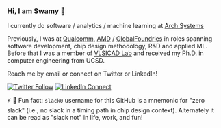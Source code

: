 ### Hi, I am Swamy 👋

I currently do software / analytics / machine learning at [Arch Systems](https://archsys.io/)

Previously, I was at [Qualcomm](https://qualcomm.com/), [AMD](https://amd.com) / [GlobalFoundries](https://gf.com) in roles spanning software development, chip design methodology, R&D and applied ML. Before that I was a member of [VLSICAD Lab](https://vlsicad.ucsd.edu/) and received my Ph.D. in computer engineering from UCSD.

Reach me by email or connect on Twitter or LinkedIn!

[![Twitter Follow](https://img.shields.io/badge/Twitter-1DA1F2?style=for-the-badge&logo=twitter&logoColor=white)](https://twitter.com/_smuddu) [![LinkedIn Connect](https://img.shields.io/badge/LinkedIn-0077B5?style=for-the-badge&logo=linkedin&logoColor=white)](https://www.linkedin.com/in/smuddu)


⚡ 💬 Fun fact: `slack0` username for this GitHub is a mnemonic for "zero slack" (i.e., no slack in a timing path in chip design context). Alternately it can be read as "slack not" in life, work, and fun!

<!--
**slack0/slack0** is a ✨ _special_ ✨ repository because its `README.md` (this file) appears on your GitHub profile.

Here are some ideas to get you started:


- 🌱 I’m currently learning ...
- 👯 I’m looking to collaborate on ...
- 🤔 I’m looking for help with ...
- 💬 Ask me about ...
- 📫 How to reach me: ...
- 😄 Pronouns: ...
- ⚡ Fun fact: ...
-->
